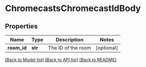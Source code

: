 # ChromecastsChromecastIdBody

## Properties
Name | Type | Description | Notes
------------ | ------------- | ------------- | -------------
**room_id** | **str** | The ID of the room | [optional] 

[[Back to Model list]](../README.md#documentation-for-models) [[Back to API list]](../README.md#documentation-for-api-endpoints) [[Back to README]](../README.md)

